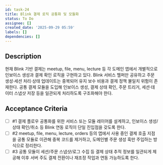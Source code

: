 ```yaml
---
id: task-24
title: Blink 결제 로직 공통화 및 모듈화
status: To Do
assignee: []
created_date: '2025-09-29 05:59'
labels: []
dependencies: []
---
```


## Description

<!-- SECTION:DESCRIPTION:BEGIN -->
현재 Blink 기반 결제는 meetup, file, menu, lecture 등 각 도메인 앱에서 개별적으로 인보이스 생성과 결제 확인 로직을 구현하고 있다. Blink 서비스 헬퍼만 공유하고 주문 생성·세션 처리·상태 업데이트는 중복되어 유지 보수 비용과 결제 정책 불일치 위험이 존재한다. 공통 결제 모듈을 도입해 인보이스 생성, 결제 상태 확인, 주문 트리거, 세션·데이터 스냅샷 저장 등을 일관되게 처리하도록 구조화해야 한다.
<!-- SECTION:DESCRIPTION:END -->

## Acceptance Criteria
<!-- AC:BEGIN -->
- [ ] #1 결제 플로우 공통화를 위한 서비스 또는 모듈 레이어를 설계하고, 인보이스 생성/상태 확인/취소 등 Blink 연동 로직이 단일 진입점을 갖도록 한다.
- [ ] #2 meetup, file, menu, lecture, orders 등의 앱에서 사용 중인 결제 호출 지점을 공통 모듈로 이관해 중복 코드를 제거하고, 도메인별 주문 생성 훅만 주입하는 방식으로 정리한다.
- [ ] #3 공통 모듈이 세션/주문 스냅샷/로그 수집 등 결제 상태 추적 정보를 일관되게 제공해 이후 서버 주도 결제 전환이나 재조정 작업과 연동 가능하도록 한다.
<!-- AC:END -->
